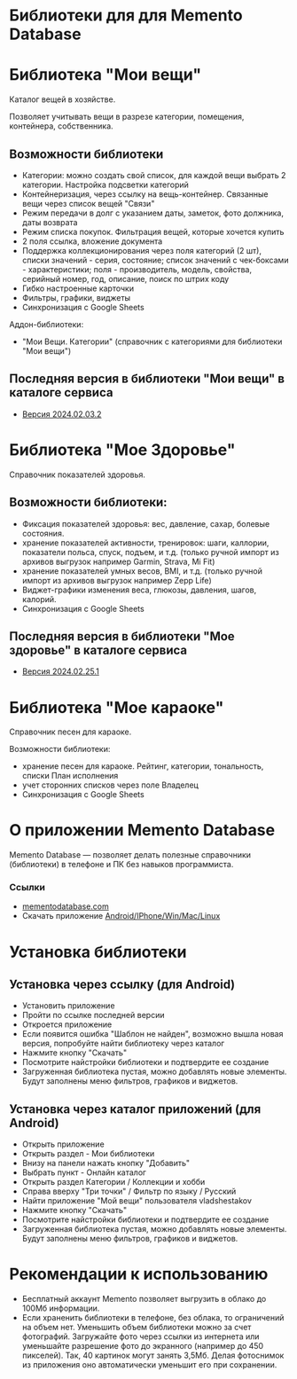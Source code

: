# Библиотеки для для Memento Database


# Библиотека "Мои вещи"

Каталог вещей в хозяйстве.

Позволяет учитывать вещи в разрезе категории, помещения, контейнера, собственника.

## Возможности библиотеки
* Категории: можно создать свой список, для каждой вещи выбрать 2 категории. Настройка подсветки категорий
* Контейнеризация, через ссылку на вещь-контейнер. Связанные вещи через список вещей "Связи"
* Режим передачи в долг с указанием даты, заметок, фото должника, даты возврата
* Режим списка покупок. Фильтрация вещей, которые хочется купить
* 2 поля ссылка, вложение документа
* Поддержка коллекционирования через поля категорий (2 шт), списки значений - серия, состояние; список значений с чек-боксами - характеристики; поля - производитель, модель, свойства, серийный номер, год, описание, поиск по штрих коду
* Гибко настроенные карточки
* Фильтры, графики, виджеты
* Синхронизация с Google Sheets

Аддон-библиотеки:
* "Мои Вещи. Категории" (справочник с категориями для библиотеки "Мои вещи") 

## Последняя версия в библиотеки "Мои вещи" в каталоге сервиса
* [Версия 2024.02.03.2](http://libs.mobi/t/6199326714363904)

# Библиотека "Мое Здоровье"

Справочник показателей здоровья.

## Возможности библиотеки:
* Фиксация показателей здоровья: вес, давление, сахар, болевые состояния.
* хранение показателей активности, тренировок: шаги, каллории, показатели польса, спуск, подъем, и т.д. (только ручной импорт из архивов выгрузок например Garmin, Strava, Mi Fit)
* хранение показателей умных весов, BMI, и т.д. (только ручной импорт из архивов выгрузок например Zepp Life)
* Виджет-графики изменения веса, глюкозы, давления, шагов, калорий.
* Синхронизация с Google Sheets

## Последняя версия в библиотеки "Мое здоровье" в каталоге сервиса
* [Версия 2024.02.25.1](http://libs.mobi/t/5073444339712000)

# Библиотека "Мое караоке"

Справочник песен для караоке.

Возможности библиотеки:
* хранение песен для караоке. Рейтинг,  категории, тональность, списки План исполнения
* учет сторонних списков через поле Владелец
* Синхронизация с Google Sheets


# О приложении Memento Database

Memento Database — позволяет делать полезные справочники (библиотеки) в телефоне и ПК без навыков программиста. 

### Ссылки

* [mementodatabase.com](https://mementodatabase.com)
* Скачать приложение [Android/IPhone/Win/Mac/Linux](https://mementodatabase.com/download.html)


# Установка библиотеки

## Установка через ссылку (для Android)
* Установить приложение
* Пройти по ссылке последней версии
* Откроется приложение
* Если появится ошибка "Шаблон не найден", возможно вышла новая версия, попробуйте найти библиотеку через каталог
* Нажмите кнопку "Скачать"
* Посмотрите найстройки библиотеки и подтвердите ее создание
* Загруженная библиотека пустая, можно добавлять новые элементы. Будут заполнены меню фильтров, графиков и виджетов.

## Установка через каталог приложений (для Android)
* Открыть приложение
* Открыть раздел - Мои библиотеки
* Внизу на панели нажать кнопку "Добавить"
* Выбрать пункт - Онлайн каталог
* Открыть раздел Категории / Коллекции и хобби
* Справа вверху "Три точки" / Фильтр по языку / Русский
* Найти приложение "Мой вещи" пользователя vladshestakov
* Нажмите кнопку "Скачать"
* Посмотрите найстройки библиотеки и подтвердите ее создание
* Загруженная библиотека пустая, можно добавлять новые элементы. Будут заполнены меню фильтров, графиков и виджетов.

# Рекомендации к использованию
* Бесплатный аккаунт Memento позволяет выгрузить в облако до 100Мб информации.
* Если храненить библиотеки в телефоне, без облака, то ограничений на объем нет.
Уменьшить объем библиотеки можно за счет фотографий. Загружайте фото через ссылки из интернета или уменьшайте разрешение фото до экранного (например до 450 пикселей). Так, 40 картинок могут занять 3,5Мб. Делая фотоснимок из приложения оно автоматически уменьшит его при сохранении.

